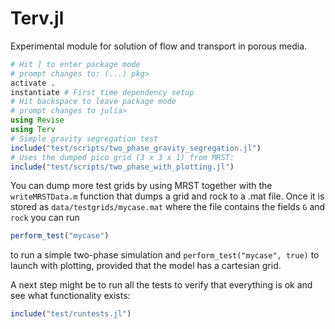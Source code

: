 # Terv.jl

Experimental module for solution of flow and transport in porous media.

```Julia
# Hit ] to enter package mode
# prompt changes to: (...) pkg>
activate .
instantiate # First time dependency setup
# Hit backspace to leave package mode
# prompt changes to julia>
using Revise
using Terv
# Simple gravity segregation test
include("test/scripts/two_phase_gravity_segregation.jl")
# Uses the dumped pico grid (3 x 3 x 1) from MRST:
include("test/scripts/two_phase_with_plotting.jl")
```

You can dump more test grids by using MRST together with the `writeMRSTData.m` function that dumps a grid and rock to a .mat file. Once it is stored as `data/testgrids/mycase.mat` where the file contains the fields `G` and `rock` you can run 
```Julia
perform_test("mycase")
```
to run a simple two-phase simulation and 
```perform_test("mycase", true)```
to launch with plotting, provided that the model has a cartesian grid.

A next step might be to run all the tests to verify that everything is ok and see what functionality exists:
```Julia
include("test/runtests.jl")
```
